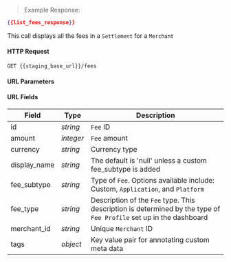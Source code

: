 > Example Response:

```json
{{list_fees_response}}
```

This call displays all the fees in a `Settlement` for a `Merchant`

#### HTTP Request

`GET {{staging_base_url}}/fees`


#### URL Parameters

#### URL Fields
Field | Type | Description
----- | ---- | -----------
id | *string*    | `Fee` ID
amount | *integer* | `Fee` amount
currency | *string* | Currency type
display_name | *string* | The default is 'null' unless a custom fee_subtype is added
fee_subtype | *string* | Type of `Fee`. Options available include: Custom, `Application`, and `Platform`
fee_type | *string* | Description of the `Fee` type. This description is determined by the type of `Fee Profile` set up in the dashboard
merchant_id | *string* | Unique `Merchant` ID
tags  | *object* | Key value pair for annotating custom meta data
